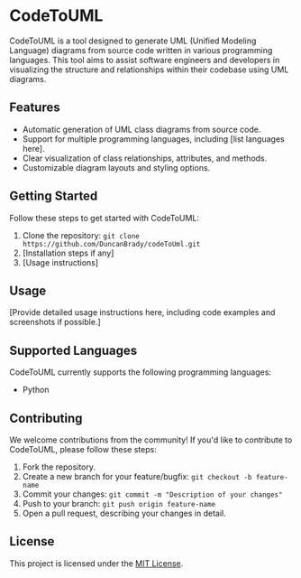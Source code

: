 # CodeToUML

CodeToUML is a tool designed to generate UML (Unified Modeling Language) diagrams from source code written in various programming languages. This tool aims to assist software engineers and developers in visualizing the structure and relationships within their codebase using UML diagrams.

## Features

- Automatic generation of UML class diagrams from source code.
- Support for multiple programming languages, including [list languages here].
- Clear visualization of class relationships, attributes, and methods.
- Customizable diagram layouts and styling options.

## Getting Started

Follow these steps to get started with CodeToUML:

1. Clone the repository: `git clone https://github.com/DuncanBrady/codeToUml.git`
2. [Installation steps if any]
3. [Usage instructions]

## Usage

[Provide detailed usage instructions here, including code examples and screenshots if possible.]

## Supported Languages

CodeToUML currently supports the following programming languages:

- Python

## Contributing

We welcome contributions from the community! If you'd like to contribute to CodeToUML, please follow these steps:

1. Fork the repository.
2. Create a new branch for your feature/bugfix: `git checkout -b feature-name`
3. Commit your changes: `git commit -m "Description of your changes"`
4. Push to your branch: `git push origin feature-name`
5. Open a pull request, describing your changes in detail.

## License

This project is licensed under the [MIT License](LICENSE).
